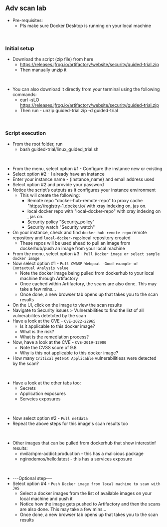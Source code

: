 ## Adv scan lab
- Pre-requisites:
  - Pls make sure Docker Desktop is running on your local machine

<br/>

### Initial setup
- Download the script (zip file) from here  
    - https://releases.jfrog.io/artifactory/website/security/guided-trial.zip
    - Then manually unzip it

<br/>

- You can also download it directly from your terminal using the following commands: 
  - curl -sLO https://releases.jfrog.io/artifactory/website/security/guided-trial.zip
  - Then run - unzip guided-trial.zip -d guided-trial

<br/>

### Script execution
- From the root folder, run
  - bash guided-trial/linux_guided_trial.sh

<br/>

- From the menu, select option #1 - Configure the instance new or existing
- Select option #2 - I already have an instance
- Enter your instance name - {instance_name} and email address used
- Select option #2 and provide your password
- Notice the script’s outputs as it configures your instance environment
  - This   will create the following:
    - Remote repo  "docker-hub-remote-repo" to proxy cache "https://registry-1.docker.io/ with xray indexing on, jas on.
    - local docker repo with "local-docker-repo"  with xray indexing on ,  jas on.
    - Security policy "Security_policy"
    - Security watch "Security_watch"
- On your instance, check and find `docker-hub-remote-repo` remote repository and `local-docker-repo`local repository created
  - These repos will be used ahead to pull an image from dockerhub/push an image from your local machine
- From the menu, select option #3 - `Pull Docker image or select sample docker image`
- Now select option #1 - `Pull OWASP Webgoat -Good example of Contextual Analysis value`
  - Note the docker image being pulled from dockerhub to your local machine through Artifactory
  - Once cached within Artifactory, the scans are also done. This may take a few mins...
  - Once done, a new browser tab opens up that takes you to the scan results
- On the UI, click on the image to view the scan results
- Navigate to Security issues > Vulnerabilities to find the list of all vulnerabilites detetcted by the scan
- Have a look at the CVE - `CVE-2022-22965`
  - Is it applicable to this docker image?
  - What is the risk?
  - What is the remediation process?
- Now, have a look at the CVE - `CVE-2019-12900`
  - Note the CVSS score of 9.8
  - Why is this not applicable to this docker image?
- How many `Critical` yet `Not Applicable` vulnerabilitiess were detected by the scan?

<br/>

- Have a look at the other tabs too:
  - Secrets
  - Application exposures
  - Servcies exposures

<br/>

- Now select option #2 - `Pull netdata`
- Repeat the above steps for this image's scan results too

<br/>

- Other images that can be pulled from dockerhub that show interestinf results:
  - mvila/npm-addict:production - this has a malicious package
  - nginxdemos/hello:latest - this has a services exposure

<br/>

- ---Optional step---
- Select option #4 - `Push Docker image from local machine to scan with JAS`
  - Select a docker images from the list of available images on your local machine and push it
  - Notice how the image gets pushed to Artifactory and then the scans are also done. This may take a few mins...
  - Once done, a new browser tab opens up that takes you to the scan results



